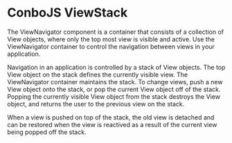 ConboJS ViewStack
=================

The ViewNavigator component is a container that consists of a collection of View objects, where only the top most view is visible and active. Use the ViewNavigator container to control the navigation between views in your application.

Navigation in an application is controlled by a stack of View objects. The top View object on the stack defines the currently visible view. The ViewNavigator container maintains the stack. To change views, push a new View object onto the stack, or pop the current View object off of the stack. Popping the currently visible View object from the stack destroys the View object, and returns the user to the previous view on the stack.

When a view is pushed on top of the stack, the old view is detached and can be restored when the view is reactived as a result of the current view being popped off the stack.
